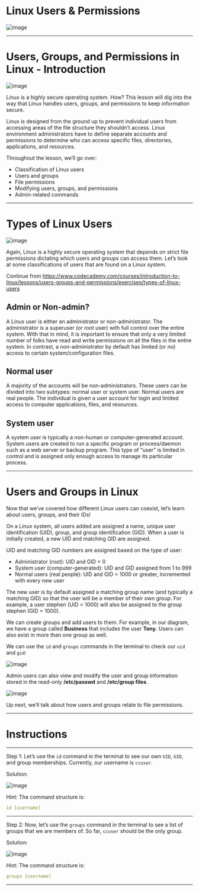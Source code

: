 # Linux Users & Permissions

![image](https://github.com/NwCoder21/Linux-Sandbox/assets/107522496/458e8000-fb4f-4082-9a2b-5c989862038f)

---

# Users, Groups, and Permissions in Linux - Introduction 


![image](https://github.com/NwCoder21/Linux-Sandbox/assets/107522496/4ae679d8-deaf-4add-84cc-e549d1fbd1e7)

Linux is a highly secure operating system. How? This lesson will dig into the way that Linux handles users, groups, and permissions to keep information secure.

Linux is designed from the ground up to prevent individual users from accessing areas of the file structure they shouldn’t access. Linux environment administrators have to define separate accounts and permissions to determine who can access specific files, directories, applications, and resources.

Throughout the lesson, we’ll go over:

* Classification of Linux users
* Users and groups
* File permissions
* Modifying users, groups, and permissions
* Admin-related commands

---

# Types of Linux Users

![image](https://github.com/NwCoder21/Linux-Sandbox/assets/107522496/6d38024c-0020-496c-ab57-47d5b5d431e4)

Again, Linux is a highly secure operating system that depends on strict file permissions dictating which users and groups can access them. Let’s look at some classifications of users that are found on a Linux system.

Continue from 
https://www.codecademy.com/courses/introduction-to-linux/lessons/users-groups-and-permissions/exercises/types-of-linux-users

## Admin or Non-admin?

A Linux user is either an administrator or non-administrator. The administrator is a superuser (or root user) with full control over the entire system. With that in mind, it is important to ensure that only a very limited number of folks have read and write permissions on all the files in the entire system. In contrast, a non-administrator by default has limited (or no) access to certain system/configuration files.

## Normal user

A majority of the accounts will be non-administrators. These users can be divided into two subtypes: normal user or system user. Normal users are real people. The individual is given a user account for login and limited access to computer applications, files, and resources.

## System user

A system user is typically a non-human or computer-generated account. System users are created to run a specific program or process/daemon such as a web server or backup program. This type of “user” is limited in control and is assigned only enough access to manage its particular process.

---

# Users and Groups in Linux

Now that we’ve covered how different Linux users can coexist, let’s learn about users, groups, and their IDs!

On a Linux system, all users added are assigned a name, unique user identification (UID), group, and group identification (GID). When a user is initially created, a new UID and matching GID are assigned.

UID and matching GID numbers are assigned based on the type of user:

* Administrator (root): UID and GID = 0
* System user (computer-generated): UID and GID assigned from 1 to 999
* Normal users (real people): UID and GID = 1000 or greater, incremented with every new user

The new user is by default assigned a matching group name (and typically a matching GID) so that the user will be a member of their own group. For example, a user stephen (UID = 1000) will also be assigned to the group stephen (GID = 1000).

We can create groups and add users to them. For example, in our diagram, we have a group called **Business** that includes the user **Tony**. Users can also exist in more than one group as well.

We can use the `id` and `groups` commands in the terminal to check our `uid` and `gid`:

![image](https://github.com/NwCoder21/Linux-Sandbox/assets/107522496/99b6ac93-deb8-4896-9eeb-df72ee5d036e)

Admin users can also view and modify the user and group information stored in the read-only **/etc/passwd** and **/etc/group files**.

![image](https://github.com/NwCoder21/Linux-Sandbox/assets/107522496/6b78f4cf-33d8-441e-a0a7-2a03149ad417)

Up next, we’ll talk about how users and groups relate to file permissions.

--- 

# Instructions

---

Step 1: Let’s use the `id` command in the terminal to see our own `UID`, `GID`, and group memberships. Currently, our username is `ccuser`.

Solution:

![image](https://github.com/NwCoder21/Azure/assets/107522496/d2899c19-56de-4fc9-bd36-42d9ce14e15e)

Hint: The command structure is:

```yaml
id [username]
```

---

Step 2: Now, let’s use the `groups` command in the terminal to see a list of groups that we are members of. So far, `ccuser` should be the only group.

Solution:

![image](https://github.com/NwCoder21/Azure/assets/107522496/78d2a56e-a2ec-4c10-8f50-b8a45efda9fb)

Hint: The command structure is:

```yaml
groups [username]
```

---





























